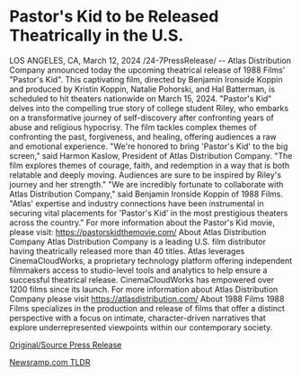 # Pastor's Kid to be Released Theatrically in the U.S.

LOS ANGELES, CA, March 12, 2024 /24-7PressRelease/ -- Atlas Distribution Company announced today the upcoming theatrical release of 1988 Films' "Pastor's Kid". This captivating film, directed by Benjamin Ironside Koppin and produced by Kristin Koppin, Natalie Pohorski, and Hal Batterman, is scheduled to hit theaters nationwide on March 15, 2024.  "Pastor's Kid" delves into the compelling true story of college student Riley, who embarks on a transformative journey of self-discovery after confronting years of abuse and religious hypocrisy. The film tackles complex themes of confronting the past, forgiveness, and healing, offering audiences a raw and emotional experience.  "We're honored to bring 'Pastor's Kid' to the big screen," said Harmon Kaslow, President of Atlas Distribution Company. "The film explores themes of courage, faith, and redemption in a way that is both relatable and deeply moving. Audiences are sure to be inspired by Riley's journey and her strength."  "We are incredibly fortunate to collaborate with Atlas Distribution Company," said Benjamin Ironside Koppin of 1988 Films. "Atlas' expertise and industry connections have been instrumental in securing vital placements for 'Pastor's Kid' in the most prestigious theaters across the country."  For more information about the Pastor's Kid movie, please visit: https://pastorskidthemovie.com/  About Atlas Distribution Company Atlas Distribution Company is a leading U.S. film distributor having theatrically released more than 40 titles. Atlas leverages CinemaCloudWorks, a proprietary technology platform offering independent filmmakers access to studio-level tools and analytics to help ensure a successful theatrical release. CinemaCloudWorks has empowered over 1200 films since its launch. For more information about Atlas Distribution Company please visit https://atlasdistribution.com/  About 1988 Films 1988 Films specializes in the production and release of films that offer a distinct perspective with a focus on intimate, character-driven narratives that explore underrepresented viewpoints within our contemporary society. 

[Original/Source Press Release](https://www.24-7pressrelease.com/press-release/509181/pastors-kid-to-be-released-theatrically-in-the-us) 

[Newsramp.com TLDR](https://newsramp.com/None) 